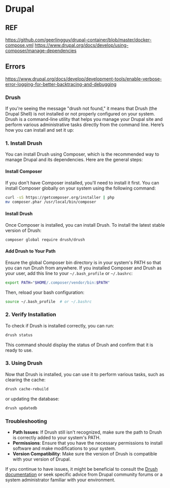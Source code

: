 # Drupal

## REF
https://github.com/geerlingguy/drupal-container/blob/master/docker-compose.yml
https://www.drupal.org/docs/develop/using-composer/manage-dependencies

## Errors
https://www.drupal.org/docs/develop/development-tools/enable-verbose-error-logging-for-better-backtracing-and-debugging


### Drush
If you're seeing the message "drush not found," it means that Drush (the Drupal Shell) is not installed or not properly configured on your system. Drush is a command-line utility that helps you manage your Drupal site and perform various administrative tasks directly from the command line. Here’s how you can install and set it up:

### 1. Install Drush

You can install Drush using Composer, which is the recommended way to manage Drupal and its dependencies. Here are the general steps:

#### Install Composer
If you don't have Composer installed, you'll need to install it first. You can install Composer globally on your system using the following command:

```bash
curl -sS https://getcomposer.org/installer | php
mv composer.phar /usr/local/bin/composer
```

#### Install Drush
Once Composer is installed, you can install Drush. To install the latest stable version of Drush:

```bash
composer global require drush/drush
```

#### Add Drush to Your Path
Ensure the global Composer bin directory is in your system's PATH so that you can run Drush from anywhere. If you installed Composer and Drush as your user, add this line to your `~/.bash_profile` or `~/.bashrc`:

```bash
export PATH="$HOME/.composer/vendor/bin:$PATH"
```

Then, reload your bash configuration:

```bash
source ~/.bash_profile  # or ~/.bashrc
```

### 2. Verify Installation
To check if Drush is installed correctly, you can run:

```bash
drush status
```

This command should display the status of Drush and confirm that it is ready to use.

### 3. Using Drush
Now that Drush is installed, you can use it to perform various tasks, such as clearing the cache:

```bash
drush cache-rebuild
```

or updating the database:

```bash
drush updatedb
```

### Troubleshooting
- **Path Issues**: If Drush still isn't recognized, make sure the path to Drush is correctly added to your system's PATH.
- **Permissions**: Ensure that you have the necessary permissions to install software and make modifications to your system.
- **Version Compatibility**: Make sure the version of Drush is compatible with your version of Drupal.

If you continue to have issues, it might be beneficial to consult the [Drush documentation](https://www.drush.org/latest/) or seek specific advice from Drupal community forums or a system administrator familiar with your environment.